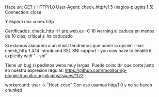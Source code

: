 Hace un:
GET / HTTP/1.0
User-Agent: check_http/v1.5 (nagios-plugins 1.5)
Connection: close

Y espera una conex http


Certificados:
check_http -H pre.web.es -C 10
warning si caduca en menos de 10 días, critical si ha caducado

Si estamos atacando a un vhost tendremos que poner la opción --sni
  check_http 1.4.14 introduced SSL SNI support - you now have to enable it explicitly with "--sni"


Tiene un bug si pedimos webs muy largas.
Puede coincidir que corte justo en nuestra expresion regular:
https://github.com/monitoring-plugins/monitoring-plugins/issues/1122

workaround: usar -k "Host: coso"
Con eso usamos http/1.0 y no se hacen chunked

